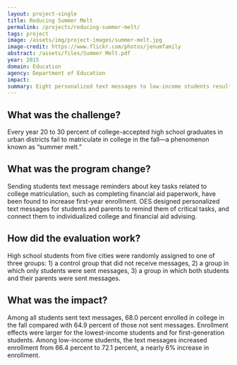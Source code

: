```yaml
---
layout: project-single
title: Reducing Summer Melt
permalink: /projects/reducing-summer-melt/
tags: project
image: /assets/img/project-images/summer-melt.jpg
image-credit: https://www.flickr.com/photos/jenumfamily
abstract: /assets/files/Summer Melt.pdf
year: 2015
domain: Education
agency: Department of Education
impact:
summary: Eight personalized text messages to low-income students resulted in a nearly 9% increase in college enrollment
---
```

## What was the challenge?

Every year 20 to 30 percent of college-accepted high school graduates in urban districts fail to matriculate in college in the fall—a phenomenon known as “summer melt.”

## What was the program change?

Sending students text message reminders about key tasks related to college matriculation, such as completing financial aid paperwork, have been found to increase first-year enrollment. OES designed personalized text messages for students and parents to remind them of critical tasks, and connect them to individualized college and financial aid advising. 

## How did the evaluation work?

High school students from five cities were randomly assigned to one of three groups: 1) a control group that did not receive messages, 2) a group in which only students were sent messages, 3) a group in which both students and their parents were sent messages.

## What was the impact?

Among all students sent text messages, 68.0 percent enrolled in college in the fall compared with 64.9 percent of those not sent messages. Enrollment effects were larger for the lowest-income students and for first-generation students. Among low-income students, the text messages increased enrollment from 66.4 percent to 72.1 percent, a nearly 6% increase in enrollment.
